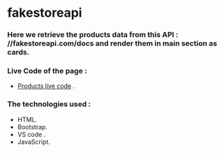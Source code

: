 # fakestoreapi

### Here we retrieve the products data from this API : //fakestoreapi.com/docs and render them in main section as cards.


### Live Code of the page :

+ [Products live code](https://razan-aboushi.github.io/fakestoreapi/) .


### The technologies used :

+ HTML.
+ Bootstrap.
+ VS code .
+ JavaScript.